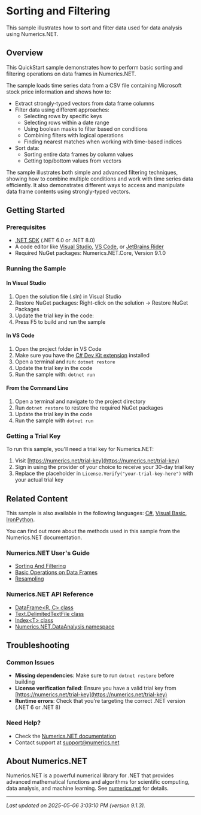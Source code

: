 # Sorting and Filtering

This sample illustrates how to sort and filter data used for data analysis using Numerics.NET.

## Overview

This QuickStart sample demonstrates how to perform basic sorting and filtering operations on data frames in Numerics.NET.

The sample loads time series data from a CSV file containing Microsoft stock price information and shows how 
to:
- Extract strongly-typed vectors from data frame columns
- Filter data using different approaches:
  - Selecting rows by specific keys
  - Selecting rows within a date range
  - Using boolean masks to filter based on conditions
  - Combining filters with logical operations
  - Finding nearest matches when working with time-based indices
- Sort data:
  - Sorting entire data frames by column values
  - Getting top/bottom values from vectors

The sample illustrates both simple and advanced filtering techniques, showing how to combine multiple
conditions and work with time series data efficiently. It also demonstrates different ways to access and
manipulate data frame contents using strongly-typed vectors.


## Getting Started

### Prerequisites

- [.NET SDK](https://dotnet.microsoft.com/download) (.NET 6.0 or .NET 8.0)
- A code editor like [Visual Studio](https://visualstudio.microsoft.com/), [VS Code](https://code.visualstudio.com/), or [JetBrains Rider](https://www.jetbrains.com/rider/)
- Required NuGet packages: Numerics.NET.Core, Version 9.1.0

### Running the Sample

#### In Visual Studio
1. Open the solution file (.sln) in Visual Studio
2. Restore NuGet packages: Right-click on the solution → Restore NuGet Packages
3. Update the trial key in the code:
4. Press F5 to build and run the sample

#### In VS Code

1. Open the project folder in VS Code
2. Make sure you have the [C# Dev Kit extension](https://marketplace.visualstudio.com/items?itemName=ms-dotnettools.csdevkit) installed
3. Open a terminal and run: `dotnet restore`
4. Update the trial key in the code 
5. Run the sample with: `dotnet run`

#### From the Command Line

1. Open a terminal and navigate to the project directory
2. Run `dotnet restore` to restore the required NuGet packages
3. Update the trial key in the code
4. Run the sample with `dotnet run`

### Getting a Trial Key

To run this sample, you'll need a trial key for Numerics.NET:

1. Visit [https://numerics.net/trial-key](https://numerics.net/trial-key)
2. Sign in using the provider of your choice to receive your 30-day trial key
3. Replace the placeholder in `License.Verify("your-trial-key-here")` with your actual trial key

## Related Content

This sample is also available in the following languages: 
[C#](https://github.com/NumericsDotNet/quickstart-csharp/tree/net462/data-analysis/sorting-and-filtering), [Visual Basic](https://github.com/NumericsDotNet/quickstart-visualbasic/tree/net462/data-analysis/sorting-and-filtering), [IronPython](https://github.com/NumericsDotNet/quickstart-ironpython/tree/net462/data-analysis/sorting-and-filtering).

You can find out more about the methods used in this sample from the Numerics.NET documentation.

### Numerics.NET User's Guide

- [Sorting And Filtering](https://numerics.net/documentation/latest/data-analysis/data-wrangling/sorting-and-filtering)
- [Basic Operations on Data Frames](https://numerics.net/documentation/latest/data-analysis/data-frames/basic-operations-on-data-frames)
- [Resampling](https://numerics.net/documentation/latest/data-analysis/working-with-time-series-data/resampling)

### Numerics.NET API Reference

- [DataFrame&lt;R, C&gt; class](https://numerics.net/documentation/latest/reference/numerics.net.dataanalysis.dataframe-2)
- [Text.DelimitedTextFile class](https://numerics.net/documentation/latest/reference/numerics.net.data.text.delimitedtextfile)
- [Index&lt;T&gt; class](https://numerics.net/documentation/latest/reference/numerics.net.dataanalysis.index-1)
- [Numerics.NET.DataAnalysis namespace](https://numerics.net/documentation/latest/reference/numerics.net.dataanalysis)


## Troubleshooting

### Common Issues

- **Missing dependencies**: Make sure to run `dotnet restore` before building
- **License verification failed**: Ensure you have a valid trial key from [https://numerics.net/trial-key](https://numerics.net/trial-key)
- **Runtime errors**: Check that you're targeting the correct .NET version (.NET 6 or .NET 8)

### Need Help?

- Check the [Numerics.NET documentation](https://numerics.net/documentation/)
- Contact support at [support@numerics.net](mailto:support@numerics.net?subject=SortingAndFiltering%20QuickStart%20Sample%20%28F%23%29)

## About Numerics.NET

Numerics.NET is a powerful numerical library for .NET that provides advanced mathematical 
functions and algorithms for scientific computing, data analysis, and machine learning.
See [numerics.net](https://numerics.net) for details.

---

_Last updated on 2025-05-06 3:03:10 PM (version 9.1.3)._
